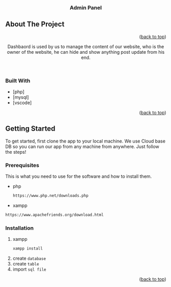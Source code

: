 <div id="top"></div>

<!-- PROJECT LOGO -->
<h3 align="center">Admin Panel</h3>


<!-- ABOUT THE PROJECT -->
## About The Project

<p align="right">(<a href="#top">back to top</a>)</p>

  <p align="center">
    Dashbaord is used by us to manage the content of our website, who is the owner of the website, he can hide and show anything post update from his end.
    <br />
  </p>
</div>
<br>


### Built With

* [php]
* [mysql]
* [vscode]

<p align="right">(<a href="#top">back to top</a>)</p>



<!-- GETTING STARTED -->
## Getting Started

To get started, first clone the app to your local machine. We use Cloud base DB so you can run our app from any machine from anywhere. Just follow the steps!

### Prerequisites

This is what you need to use for the software and how to install them.
* php
  ```sh
  https://www.php.net/downloads.php
  ```
* xampp
```sh
https://www.apachefriends.org/download.html
```


### Installation

1. xampp
   ```sh
   xampp install
   ```
2. create `database`
3. create  `table`
4. import  `sql file`

<p align="right">(<a href="#top">back to top</a>)</p>

